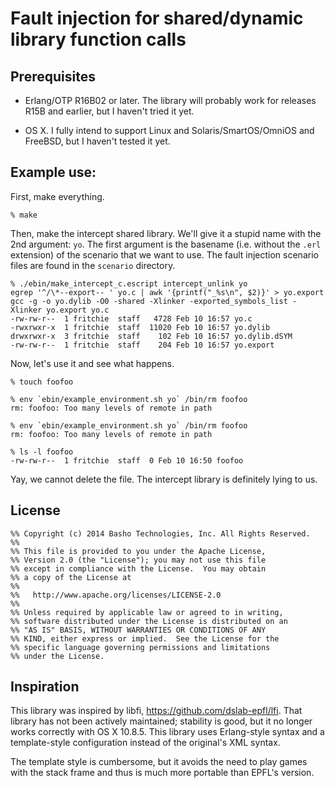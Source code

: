 
# Fault injection for shared/dynamic library function calls

## Prerequisites

* Erlang/OTP R16B02 or later.  The library will probably work for
  releases R15B and earlier, but I haven't tried it yet.

* OS X.  I fully intend to support Linux and Solaris/SmartOS/OmniOS
  and FreeBSD, but I haven't tested it yet.

## Example use:

First, make everything.

    % make

Then, make the intercept shared library.  We'll give it a stupid name
with the 2nd argument: `yo`.  The first argument is the basename
(i.e. without the `.erl` extension) of the scenario that we want to
use.  The fault injection scenario files are found in the `scenario`
directory.

    % ./ebin/make_intercept_c.escript intercept_unlink yo
    egrep '^/\*--export-- ' yo.c | awk '{printf("_%s\n", $2)}' > yo.export
    gcc -g -o yo.dylib -O0 -shared -Xlinker -exported_symbols_list -Xlinker yo.export yo.c
    -rw-rw-r--  1 fritchie  staff   4728 Feb 10 16:57 yo.c
    -rwxrwxr-x  1 fritchie  staff  11020 Feb 10 16:57 yo.dylib
    drwxrwxr-x  3 fritchie  staff    102 Feb 10 16:57 yo.dylib.dSYM
    -rw-rw-r--  1 fritchie  staff    204 Feb 10 16:57 yo.export

Now, let's use it and see what happens.

    % touch foofoo
    
    % env `ebin/example_environment.sh yo` /bin/rm foofoo
    rm: foofoo: Too many levels of remote in path
    
    % env `ebin/example_environment.sh yo` /bin/rm foofoo
    rm: foofoo: Too many levels of remote in path
    
    % ls -l foofoo
    -rw-rw-r--  1 fritchie  staff  0 Feb 10 16:50 foofoo

Yay, we cannot delete the file.  The intercept library is definitely
lying to us.

## License

    %% Copyright (c) 2014 Basho Technologies, Inc. All Rights Reserved.
    %%
    %% This file is provided to you under the Apache License,
    %% Version 2.0 (the "License"); you may not use this file
    %% except in compliance with the License.  You may obtain
    %% a copy of the License at
    %%
    %%   http://www.apache.org/licenses/LICENSE-2.0
    %%
    %% Unless required by applicable law or agreed to in writing,
    %% software distributed under the License is distributed on an
    %% "AS IS" BASIS, WITHOUT WARRANTIES OR CONDITIONS OF ANY
    %% KIND, either express or implied.  See the License for the
    %% specific language governing permissions and limitations
    %% under the License.

## Inspiration

This library was inspired by libfi,
https://github.com/dslab-epfl/lfi.  That library has not been actively
maintained; stability is good, but it no longer works correctly with
OS X 10.8.5.  This library uses Erlang-style syntax and a
template-style configuration instead of the original's XML syntax.

The template style is cumbersome, but it avoids the need to play games
with the stack frame and thus is much more portable than EPFL's
version.


